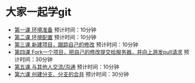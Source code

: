 # 大家一起学git

* [第一课 环境准备](1/README.md) 预计时间：10分钟
* [第二课 环境配置](2/README.md) 预计时间：10分钟
* [第三课 新建项目，跟踪自己的修改](3/README.md) 预计时间：10分钟
* [第四课 Fork一个项目，把自己的修改提交给服务器，并向上游发pull请求](4/README.md) 预计时间：30分钟 
* [第五课 与其他人交流/沟通](5/README.md) 预计时间：10分钟
* [第六课 创建分支、分支的合并](6/README.md) 预计时间：30分钟
